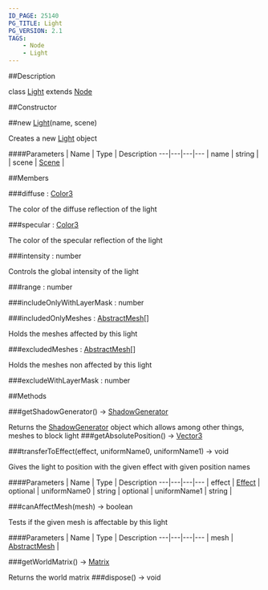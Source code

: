 ```yaml
---
ID_PAGE: 25140
PG_TITLE: Light
PG_VERSION: 2.1
TAGS:
    - Node
    - Light
---
```

##Description

class [Light](/classes/2.2-alpha/Light) extends [Node](/classes/2.2-alpha/Node)



##Constructor

##new [Light](/classes/2.2-alpha/Light)(name, scene)

Creates a new [Light](/classes/2.2-alpha/Light) object

####Parameters
 | Name | Type | Description
---|---|---|---
 | name | string | 
 | scene | [Scene](/classes/2.2-alpha/Scene) | 

##Members

###diffuse : [Color3](/classes/2.2-alpha/Color3)

The color of the diffuse reflection of the light

###specular : [Color3](/classes/2.2-alpha/Color3)

The color of the specular reflection of the light

###intensity : number

Controls the global intensity of the light

###range : number



###includeOnlyWithLayerMask : number



###includedOnlyMeshes : [AbstractMesh](/classes/2.2-alpha/AbstractMesh)[]

Holds the meshes affected by this light

###excludedMeshes : [AbstractMesh](/classes/2.2-alpha/AbstractMesh)[]

Holds the meshes non affected by this light

###excludeWithLayerMask : number



##Methods

###getShadowGenerator() &rarr; [ShadowGenerator](/classes/2.2-alpha/ShadowGenerator)

Returns the [ShadowGenerator](/classes/2.2-alpha/ShadowGenerator) object which allows among other things, meshes to block light
###getAbsolutePosition() &rarr; [Vector3](/classes/2.2-alpha/Vector3)


###transferToEffect(effect, uniformName0, uniformName1) &rarr; void

Gives the light to position with the given effect with given position names

####Parameters
 | Name | Type | Description
---|---|---|---
 | effect | [Effect](/classes/2.2-alpha/Effect) | 
optional | uniformName0 | string | 
optional | uniformName1 | string | 

###canAffectMesh(mesh) &rarr; boolean

Tests if the given mesh is affectable by this light

####Parameters
 | Name | Type | Description
---|---|---|---
 | mesh | [AbstractMesh](/classes/2.2-alpha/AbstractMesh) | 

###getWorldMatrix() &rarr; [Matrix](/classes/2.2-alpha/Matrix)

Returns the world matrix
###dispose() &rarr; void


